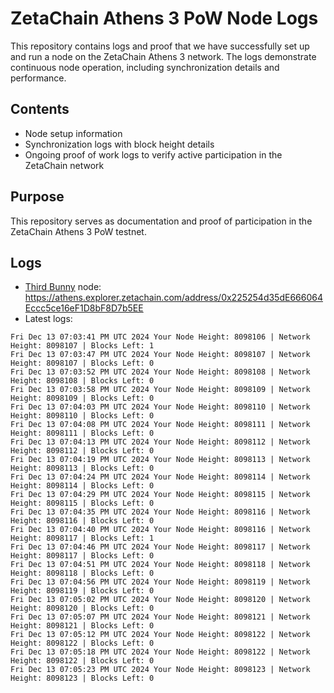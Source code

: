 # ZetaChain Athens 3 PoW Node Logs
This repository contains logs and proof that we have successfully set up and run a node on the ZetaChain Athens 3 network. The logs demonstrate continuous node operation, including synchronization details and performance.

## Contents
- Node setup information
- Synchronization logs with block height details
- Ongoing proof of work logs to verify active participation in the ZetaChain network

## Purpose
This repository serves as documentation and proof of participation in the ZetaChain Athens 3 PoW testnet.

## Logs

- [Third Bunny](https://thirdbunny.xyz/) node: https://athens.explorer.zetachain.com/address/0x225254d35dE666064Eccc5ce16eF1D8bF8D7b5EE
- Latest logs:
```
Fri Dec 13 07:03:41 PM UTC 2024 Your Node Height: 8098106 | Network Height: 8098107 | Blocks Left: 1
Fri Dec 13 07:03:47 PM UTC 2024 Your Node Height: 8098107 | Network Height: 8098107 | Blocks Left: 0
Fri Dec 13 07:03:52 PM UTC 2024 Your Node Height: 8098108 | Network Height: 8098108 | Blocks Left: 0
Fri Dec 13 07:03:58 PM UTC 2024 Your Node Height: 8098109 | Network Height: 8098109 | Blocks Left: 0
Fri Dec 13 07:04:03 PM UTC 2024 Your Node Height: 8098110 | Network Height: 8098110 | Blocks Left: 0
Fri Dec 13 07:04:08 PM UTC 2024 Your Node Height: 8098111 | Network Height: 8098111 | Blocks Left: 0
Fri Dec 13 07:04:13 PM UTC 2024 Your Node Height: 8098112 | Network Height: 8098112 | Blocks Left: 0
Fri Dec 13 07:04:19 PM UTC 2024 Your Node Height: 8098113 | Network Height: 8098113 | Blocks Left: 0
Fri Dec 13 07:04:24 PM UTC 2024 Your Node Height: 8098114 | Network Height: 8098114 | Blocks Left: 0
Fri Dec 13 07:04:29 PM UTC 2024 Your Node Height: 8098115 | Network Height: 8098115 | Blocks Left: 0
Fri Dec 13 07:04:35 PM UTC 2024 Your Node Height: 8098116 | Network Height: 8098116 | Blocks Left: 0
Fri Dec 13 07:04:40 PM UTC 2024 Your Node Height: 8098116 | Network Height: 8098117 | Blocks Left: 1
Fri Dec 13 07:04:46 PM UTC 2024 Your Node Height: 8098117 | Network Height: 8098117 | Blocks Left: 0
Fri Dec 13 07:04:51 PM UTC 2024 Your Node Height: 8098118 | Network Height: 8098118 | Blocks Left: 0
Fri Dec 13 07:04:56 PM UTC 2024 Your Node Height: 8098119 | Network Height: 8098119 | Blocks Left: 0
Fri Dec 13 07:05:02 PM UTC 2024 Your Node Height: 8098120 | Network Height: 8098120 | Blocks Left: 0
Fri Dec 13 07:05:07 PM UTC 2024 Your Node Height: 8098121 | Network Height: 8098121 | Blocks Left: 0
Fri Dec 13 07:05:12 PM UTC 2024 Your Node Height: 8098122 | Network Height: 8098122 | Blocks Left: 0
Fri Dec 13 07:05:18 PM UTC 2024 Your Node Height: 8098122 | Network Height: 8098122 | Blocks Left: 0
Fri Dec 13 07:05:23 PM UTC 2024 Your Node Height: 8098123 | Network Height: 8098123 | Blocks Left: 0
```
